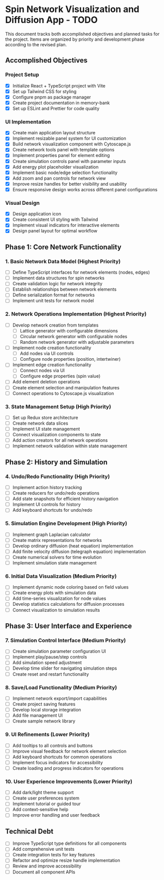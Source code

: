 # Spin Network Visualization and Diffusion App - TODO

This document tracks both accomplished objectives and planned tasks for the project. Items are organized by priority and development phase according to the revised plan.

## Accomplished Objectives

### Project Setup
- [x] Initialize React + TypeScript project with Vite
- [x] Set up Tailwind CSS for styling
- [x] Configure pnpm as package manager
- [x] Create project documentation in memory-bank
- [x] Set up ESLint and Prettier for code quality

### UI Implementation
- [x] Create main application layout structure
- [x] Implement resizable panel system for UI customization
- [x] Build network visualization component with Cytoscape.js
- [x] Create network tools panel with template options
- [x] Implement properties panel for element editing
- [x] Create simulation controls panel with parameter inputs
- [x] Add energy plot placeholder visualization
- [x] Implement basic node/edge selection functionality
- [x] Add zoom and pan controls for network view
- [x] Improve resize handles for better visibility and usability
- [x] Ensure responsive design works across different panel configurations

### Visual Design
- [x] Design application icon
- [x] Create consistent UI styling with Tailwind
- [x] Implement visual indicators for interactive elements
- [x] Design panel layout for optimal workflow

## Phase 1: Core Network Functionality

### 1. Basic Network Data Model (Highest Priority)
- [ ] Define TypeScript interfaces for network elements (nodes, edges)
- [ ] Implement data structures for spin networks
- [ ] Create validation logic for network integrity
- [ ] Establish relationships between network elements
- [ ] Define serialization format for networks
- [ ] Implement unit tests for network model

### 2. Network Operations Implementation (Highest Priority)
- [ ] Develop network creation from templates
  - [ ] Lattice generator with configurable dimensions
  - [ ] Circular network generator with configurable nodes
  - [ ] Random network generator with adjustable parameters
- [ ] Implement node creation functionality
  - [ ] Add nodes via UI controls
  - [ ] Configure node properties (position, intertwiner)
- [ ] Implement edge creation functionality
  - [ ] Connect nodes via UI
  - [ ] Configure edge properties (spin value)
- [ ] Add element deletion operations
- [ ] Create element selection and manipulation features
- [ ] Connect operations to Cytoscape.js visualization

### 3. State Management Setup (High Priority)
- [ ] Set up Redux store architecture
- [ ] Create network data slices
- [ ] Implement UI state management
- [ ] Connect visualization components to state
- [ ] Add action creators for all network operations
- [ ] Implement network validation within state management

## Phase 2: History and Simulation

### 4. Undo/Redo Functionality (High Priority)
- [ ] Implement action history tracking
- [ ] Create reducers for undo/redo operations
- [ ] Add state snapshots for efficient history navigation
- [ ] Implement UI controls for history
- [ ] Add keyboard shortcuts for undo/redo

### 5. Simulation Engine Development (High Priority)
- [ ] Implement graph Laplacian calculator
- [ ] Create matrix representations for networks
- [ ] Develop ordinary diffusion (heat equation) implementation
- [ ] Add finite velocity diffusion (telegraph equation) implementation
- [ ] Create numerical solvers for time evolution
- [ ] Implement simulation state management

### 6. Initial Data Visualization (Medium Priority)
- [ ] Implement dynamic node coloring based on field values
- [ ] Create energy plots with simulation data
- [ ] Add time-series visualization for node values
- [ ] Develop statistics calculations for diffusion processes
- [ ] Connect visualization to simulation results

## Phase 3: User Interface and Experience

### 7. Simulation Control Interface (Medium Priority)
- [ ] Create simulation parameter configuration UI
- [ ] Implement play/pause/step controls
- [ ] Add simulation speed adjustment
- [ ] Develop time slider for navigating simulation steps
- [ ] Create reset and restart functionality

### 8. Save/Load Functionality (Medium Priority)
- [ ] Implement network export/import capabilities
- [ ] Create project saving features
- [ ] Develop local storage integration
- [ ] Add file management UI
- [ ] Create sample network library

### 9. UI Refinements (Lower Priority)
- [ ] Add tooltips to all controls and buttons
- [ ] Improve visual feedback for network element selection
- [ ] Add keyboard shortcuts for common operations
- [ ] Implement focus indicators for accessibility
- [ ] Create loading and progress indicators for operations

### 10. User Experience Improvements (Lower Priority)
- [ ] Add dark/light theme support
- [ ] Create user preferences system
- [ ] Implement tutorial or guided tour
- [ ] Add context-sensitive help
- [ ] Improve error handling and user feedback

## Technical Debt
- [ ] Improve TypeScript type definitions for all components
- [ ] Add comprehensive unit tests
- [ ] Create integration tests for key features
- [ ] Refactor and optimize resize handle implementation
- [ ] Review and improve accessibility
- [ ] Document all component APIs
